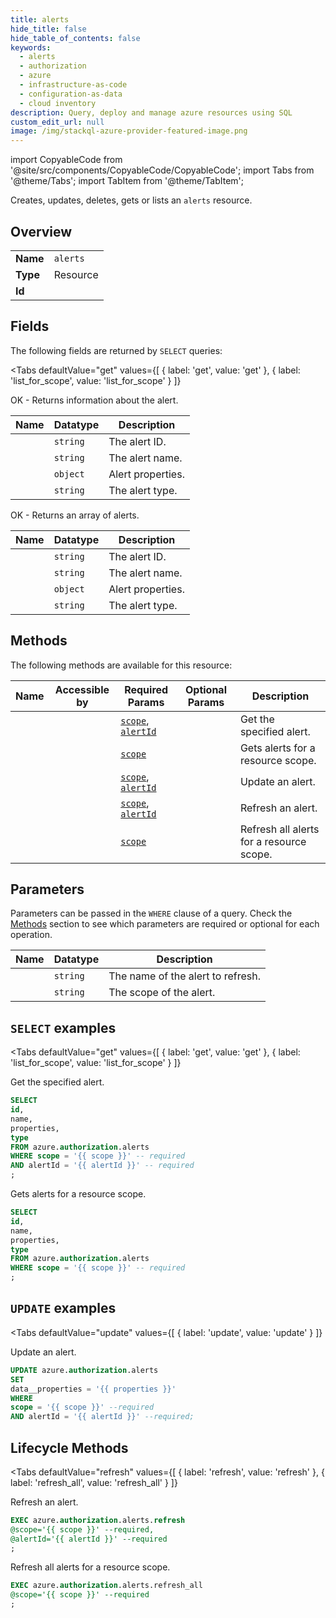 ```yaml
--- 
title: alerts
hide_title: false
hide_table_of_contents: false
keywords:
  - alerts
  - authorization
  - azure
  - infrastructure-as-code
  - configuration-as-data
  - cloud inventory
description: Query, deploy and manage azure resources using SQL
custom_edit_url: null
image: /img/stackql-azure-provider-featured-image.png
---
```


import CopyableCode from '@site/src/components/CopyableCode/CopyableCode';
import Tabs from '@theme/Tabs';
import TabItem from '@theme/TabItem';

Creates, updates, deletes, gets or lists an <code>alerts</code> resource.

## Overview
<table><tbody>
<tr><td><b>Name</b></td><td><code>alerts</code></td></tr>
<tr><td><b>Type</b></td><td>Resource</td></tr>
<tr><td><b>Id</b></td><td><CopyableCode code="azure.authorization.alerts" /></td></tr>
</tbody></table>

## Fields

The following fields are returned by `SELECT` queries:

<Tabs
    defaultValue="get"
    values={[
        { label: 'get', value: 'get' },
        { label: 'list_for_scope', value: 'list_for_scope' }
    ]}
>
<TabItem value="get">

OK - Returns information about the alert.

<table>
<thead>
    <tr>
    <th>Name</th>
    <th>Datatype</th>
    <th>Description</th>
    </tr>
</thead>
<tbody>
<tr>
    <td><CopyableCode code="id" /></td>
    <td><code>string</code></td>
    <td>The alert ID.</td>
</tr>
<tr>
    <td><CopyableCode code="name" /></td>
    <td><code>string</code></td>
    <td>The alert name.</td>
</tr>
<tr>
    <td><CopyableCode code="properties" /></td>
    <td><code>object</code></td>
    <td>Alert properties.</td>
</tr>
<tr>
    <td><CopyableCode code="type" /></td>
    <td><code>string</code></td>
    <td>The alert type.</td>
</tr>
</tbody>
</table>
</TabItem>
<TabItem value="list_for_scope">

OK - Returns an array of alerts.

<table>
<thead>
    <tr>
    <th>Name</th>
    <th>Datatype</th>
    <th>Description</th>
    </tr>
</thead>
<tbody>
<tr>
    <td><CopyableCode code="id" /></td>
    <td><code>string</code></td>
    <td>The alert ID.</td>
</tr>
<tr>
    <td><CopyableCode code="name" /></td>
    <td><code>string</code></td>
    <td>The alert name.</td>
</tr>
<tr>
    <td><CopyableCode code="properties" /></td>
    <td><code>object</code></td>
    <td>Alert properties.</td>
</tr>
<tr>
    <td><CopyableCode code="type" /></td>
    <td><code>string</code></td>
    <td>The alert type.</td>
</tr>
</tbody>
</table>
</TabItem>
</Tabs>

## Methods

The following methods are available for this resource:

<table>
<thead>
    <tr>
    <th>Name</th>
    <th>Accessible by</th>
    <th>Required Params</th>
    <th>Optional Params</th>
    <th>Description</th>
    </tr>
</thead>
<tbody>
<tr>
    <td><a href="#get"><CopyableCode code="get" /></a></td>
    <td><CopyableCode code="select" /></td>
    <td><a href="#parameter-scope"><code>scope</code></a>, <a href="#parameter-alertId"><code>alertId</code></a></td>
    <td></td>
    <td>Get the specified alert.</td>
</tr>
<tr>
    <td><a href="#list_for_scope"><CopyableCode code="list_for_scope" /></a></td>
    <td><CopyableCode code="select" /></td>
    <td><a href="#parameter-scope"><code>scope</code></a></td>
    <td></td>
    <td>Gets alerts for a resource scope.</td>
</tr>
<tr>
    <td><a href="#update"><CopyableCode code="update" /></a></td>
    <td><CopyableCode code="update" /></td>
    <td><a href="#parameter-scope"><code>scope</code></a>, <a href="#parameter-alertId"><code>alertId</code></a></td>
    <td></td>
    <td>Update an alert.</td>
</tr>
<tr>
    <td><a href="#refresh"><CopyableCode code="refresh" /></a></td>
    <td><CopyableCode code="exec" /></td>
    <td><a href="#parameter-scope"><code>scope</code></a>, <a href="#parameter-alertId"><code>alertId</code></a></td>
    <td></td>
    <td>Refresh an alert.</td>
</tr>
<tr>
    <td><a href="#refresh_all"><CopyableCode code="refresh_all" /></a></td>
    <td><CopyableCode code="exec" /></td>
    <td><a href="#parameter-scope"><code>scope</code></a></td>
    <td></td>
    <td>Refresh all alerts for a resource scope.</td>
</tr>
</tbody>
</table>

## Parameters

Parameters can be passed in the `WHERE` clause of a query. Check the [Methods](#methods) section to see which parameters are required or optional for each operation.

<table>
<thead>
    <tr>
    <th>Name</th>
    <th>Datatype</th>
    <th>Description</th>
    </tr>
</thead>
<tbody>
<tr id="parameter-alertId">
    <td><CopyableCode code="alertId" /></td>
    <td><code>string</code></td>
    <td>The name of the alert to refresh.</td>
</tr>
<tr id="parameter-scope">
    <td><CopyableCode code="scope" /></td>
    <td><code>string</code></td>
    <td>The scope of the alert.</td>
</tr>
</tbody>
</table>

## `SELECT` examples

<Tabs
    defaultValue="get"
    values={[
        { label: 'get', value: 'get' },
        { label: 'list_for_scope', value: 'list_for_scope' }
    ]}
>
<TabItem value="get">

Get the specified alert.

```sql
SELECT
id,
name,
properties,
type
FROM azure.authorization.alerts
WHERE scope = '{{ scope }}' -- required
AND alertId = '{{ alertId }}' -- required
;
```
</TabItem>
<TabItem value="list_for_scope">

Gets alerts for a resource scope.

```sql
SELECT
id,
name,
properties,
type
FROM azure.authorization.alerts
WHERE scope = '{{ scope }}' -- required
;
```
</TabItem>
</Tabs>


## `UPDATE` examples

<Tabs
    defaultValue="update"
    values={[
        { label: 'update', value: 'update' }
    ]}
>
<TabItem value="update">

Update an alert.

```sql
UPDATE azure.authorization.alerts
SET 
data__properties = '{{ properties }}'
WHERE 
scope = '{{ scope }}' --required
AND alertId = '{{ alertId }}' --required;
```
</TabItem>
</Tabs>


## Lifecycle Methods

<Tabs
    defaultValue="refresh"
    values={[
        { label: 'refresh', value: 'refresh' },
        { label: 'refresh_all', value: 'refresh_all' }
    ]}
>
<TabItem value="refresh">

Refresh an alert.

```sql
EXEC azure.authorization.alerts.refresh 
@scope='{{ scope }}' --required, 
@alertId='{{ alertId }}' --required
;
```
</TabItem>
<TabItem value="refresh_all">

Refresh all alerts for a resource scope.

```sql
EXEC azure.authorization.alerts.refresh_all 
@scope='{{ scope }}' --required
;
```
</TabItem>
</Tabs>
